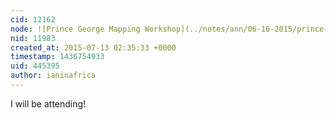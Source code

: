 ```yaml
---
cid: 12162
node: ![Prince George Mapping Workshop](../notes/ann/06-16-2015/prince-george-mapping-workshop)
nid: 11983
created_at: 2015-07-13 02:35:33 +0000
timestamp: 1436754933
uid: 445395
author: ianinafrica
---
```


I will be attending!